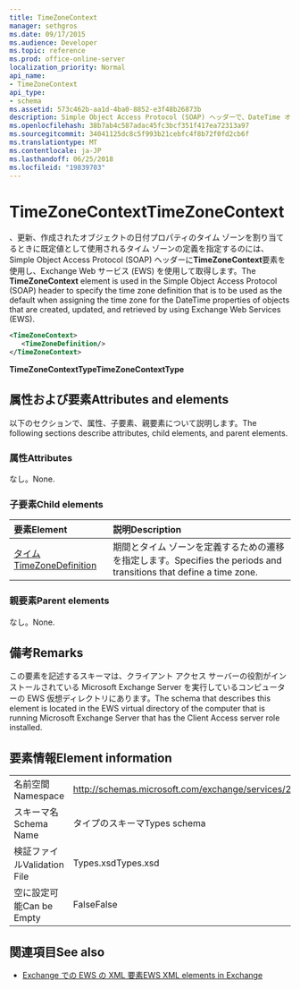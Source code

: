 ```yaml
---
title: TimeZoneContext
manager: sethgros
ms.date: 09/17/2015
ms.audience: Developer
ms.topic: reference
ms.prod: office-online-server
localization_priority: Normal
api_name:
- TimeZoneContext
api_type:
- schema
ms.assetid: 573c462b-aa1d-4ba0-8852-e3f48b26873b
description: Simple Object Access Protocol (SOAP) ヘッダーで、DateTime オブジェクトのプロパティを作成、更新、および取得のタイム ゾーンを割り当てるときに既定値として使用されるタイム ゾーン定義を指定する TimeZoneContext 要素が使用されます。Exchange Web サービス (EWS) を使用します。
ms.openlocfilehash: 38b7ab4c587adac45fc3bcf351f417ea72313a97
ms.sourcegitcommit: 34041125dc8c5f993b21cebfc4f8b72f0fd2cb6f
ms.translationtype: MT
ms.contentlocale: ja-JP
ms.lasthandoff: 06/25/2018
ms.locfileid: "19839703"
---
```

# <a name="timezonecontext"></a><span data-ttu-id="d0473-103">TimeZoneContext</span><span class="sxs-lookup"><span data-stu-id="d0473-103">TimeZoneContext</span></span>

<span data-ttu-id="d0473-104">、更新、作成されたオブジェクトの日付プロパティのタイム ゾーンを割り当てるときに既定値として使用されるタイム ゾーンの定義を指定するのには、Simple Object Access Protocol (SOAP) ヘッダーに**TimeZoneContext**要素を使用し、Exchange Web サービス (EWS) を使用して取得します。</span><span class="sxs-lookup"><span data-stu-id="d0473-104">The **TimeZoneContext** element is used in the Simple Object Access Protocol (SOAP) header to specify the time zone definition that is to be used as the default when assigning the time zone for the DateTime properties of objects that are created, updated, and retrieved by using Exchange Web Services (EWS).</span></span> 
  
```xml
<TimeZoneContext>
   <TimeZoneDefinition/>
</TimeZoneContext>
```

 <span data-ttu-id="d0473-105">**TimeZoneContextType**</span><span class="sxs-lookup"><span data-stu-id="d0473-105">**TimeZoneContextType**</span></span>
## <a name="attributes-and-elements"></a><span data-ttu-id="d0473-106">属性および要素</span><span class="sxs-lookup"><span data-stu-id="d0473-106">Attributes and elements</span></span>

<span data-ttu-id="d0473-107">以下のセクションで、属性、子要素、親要素について説明します。</span><span class="sxs-lookup"><span data-stu-id="d0473-107">The following sections describe attributes, child elements, and parent elements.</span></span>
  
### <a name="attributes"></a><span data-ttu-id="d0473-108">属性</span><span class="sxs-lookup"><span data-stu-id="d0473-108">Attributes</span></span>

<span data-ttu-id="d0473-109">なし。</span><span class="sxs-lookup"><span data-stu-id="d0473-109">None.</span></span>
  
### <a name="child-elements"></a><span data-ttu-id="d0473-110">子要素</span><span class="sxs-lookup"><span data-stu-id="d0473-110">Child elements</span></span>

|<span data-ttu-id="d0473-111">**要素**</span><span class="sxs-lookup"><span data-stu-id="d0473-111">**Element**</span></span>|<span data-ttu-id="d0473-112">**説明**</span><span class="sxs-lookup"><span data-stu-id="d0473-112">**Description**</span></span>|
|:-----|:-----|
|[<span data-ttu-id="d0473-113">タイム</span><span class="sxs-lookup"><span data-stu-id="d0473-113">TimeZoneDefinition</span></span>](timezonedefinition.md) <br/> |<span data-ttu-id="d0473-114">期間とタイム ゾーンを定義するための遷移を指定します。</span><span class="sxs-lookup"><span data-stu-id="d0473-114">Specifies the periods and transitions that define a time zone.</span></span>  <br/> |
   
### <a name="parent-elements"></a><span data-ttu-id="d0473-115">親要素</span><span class="sxs-lookup"><span data-stu-id="d0473-115">Parent elements</span></span>

<span data-ttu-id="d0473-116">なし。</span><span class="sxs-lookup"><span data-stu-id="d0473-116">None.</span></span>
  
## <a name="remarks"></a><span data-ttu-id="d0473-117">備考</span><span class="sxs-lookup"><span data-stu-id="d0473-117">Remarks</span></span>

<span data-ttu-id="d0473-118">この要素を記述するスキーマは、クライアント アクセス サーバーの役割がインストールされている Microsoft Exchange Server を実行しているコンピューターの EWS 仮想ディレクトリにあります。</span><span class="sxs-lookup"><span data-stu-id="d0473-118">The schema that describes this element is located in the EWS virtual directory of the computer that is running Microsoft Exchange Server that has the Client Access server role installed.</span></span>
  
## <a name="element-information"></a><span data-ttu-id="d0473-119">要素情報</span><span class="sxs-lookup"><span data-stu-id="d0473-119">Element information</span></span>

|||
|:-----|:-----|
|<span data-ttu-id="d0473-120">名前空間</span><span class="sxs-lookup"><span data-stu-id="d0473-120">Namespace</span></span>  <br/> |http://schemas.microsoft.com/exchange/services/2006/types  <br/> |
|<span data-ttu-id="d0473-121">スキーマ名</span><span class="sxs-lookup"><span data-stu-id="d0473-121">Schema Name</span></span>  <br/> |<span data-ttu-id="d0473-122">タイプのスキーマ</span><span class="sxs-lookup"><span data-stu-id="d0473-122">Types schema</span></span>  <br/> |
|<span data-ttu-id="d0473-123">検証ファイル</span><span class="sxs-lookup"><span data-stu-id="d0473-123">Validation File</span></span>  <br/> |<span data-ttu-id="d0473-124">Types.xsd</span><span class="sxs-lookup"><span data-stu-id="d0473-124">Types.xsd</span></span>  <br/> |
|<span data-ttu-id="d0473-125">空に設定可能</span><span class="sxs-lookup"><span data-stu-id="d0473-125">Can be Empty</span></span>  <br/> |<span data-ttu-id="d0473-126">False</span><span class="sxs-lookup"><span data-stu-id="d0473-126">False</span></span>  <br/> |
   
## <a name="see-also"></a><span data-ttu-id="d0473-127">関連項目</span><span class="sxs-lookup"><span data-stu-id="d0473-127">See also</span></span>



- [<span data-ttu-id="d0473-128">Exchange での EWS の XML 要素</span><span class="sxs-lookup"><span data-stu-id="d0473-128">EWS XML elements in Exchange</span></span>](ews-xml-elements-in-exchange.md)

